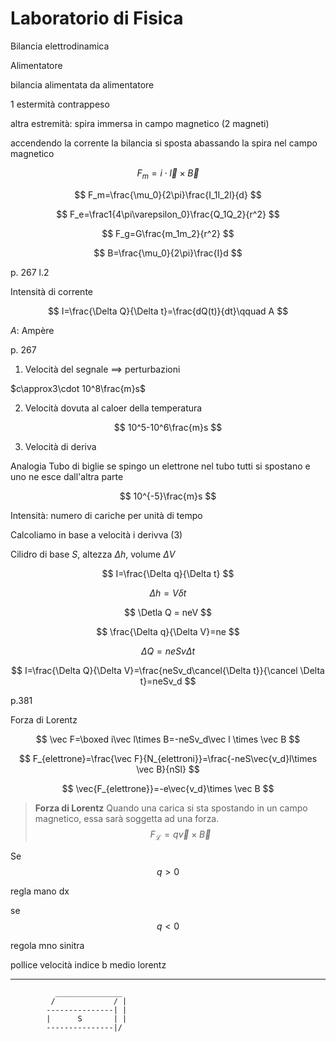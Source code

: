 # Laboratorio di Fisica

Bilancia elettrodinamica

Alimentatore

bilancia alimentata da alimentatore


1 estermità contrappeso


altra estremità: spira immersa in campo magnetico (2 magneti)


accendendo la corrente la bilancia si sposta abassando la spira nel campo magnetico                                                                                              

$$
F_m= i\cdot \vec l \times \vec B
$$


$$
F_m=\frac{\mu_0}{2\pi}\frac{I_1I_2l}{d}
$$


$$
F_e=\frac1{4\pi\varepsilon_0}\frac{Q_1Q_2}{r^2}
$$

$$
F_g=G\frac{m_1m_2}{r^2}
$$



$$
B=\frac{\mu_0}{2\pi}\frac{I}d
$$

p. 267 l.2

Intensità di corrente

$$
I=\frac{\Delta Q}{\Delta t}=\frac{dQ(t)}{dt}\qquad A
$$

$A$: Ampère



p. 267

1. Velocità del segnale $\implies$ perturbazioni

$c\approx3\cdot 10^8\frac{m}s$

2. Velocità dovuta al caloer della temperatura

$$
10^5-10^6\frac{m}s
$$

3. Velocità di deriva


Analogia
Tubo di biglie
se spingo un elettrone nel tubo tutti si spostano e uno ne esce dall'altra parte


$$
10^{-5}\frac{m}s
$$

Intensità: numero di cariche per unità di tempo


Calcoliamo in base a velocità i derivva $(3)$




Cilidro di base $S$, altezza $\Delta h$, volume $\Delta V$

$$
I=\frac{\Delta q}{\Delta t}
$$


$$
\Delta h = V\delta t
$$

$$
\Detla Q = neV
$$


$$
\frac{\Delta q}{\Delta V}=ne
$$


$$
\Delta Q = neSv\Delta t
$$

$$
I=\frac{\Delta Q}{\Delta V}=\frac{neSv_d\cancel{\Delta t}}{\cancel \Delta t}=neSv_d
$$


p.381

Forza di Lorentz


$$
\vec F=\boxed i\vec l\times B=-neSv_d\vec l \times \vec B
$$

$$
F_{elettrone}=\frac{\vec F}{N_{elettroni}}=\frac{-neS\vec{v_d}l\times \vec B}{nSl}
$$


$$
\vec{F_{elettrone}}=-e\vec{v_d}\times \vec B
$$

> **Forza di Lorentz**
> Quando una carica si sta spostando in un campo magnetico, essa sarà soggetta ad una forza.
> $$
F_{\mathscr{L}}=q\vec{v}\times \vec B
$$

Se
$$
q> 0
$$

regla mano dx


se
$$
q < 0
$$


regola mno sinitra

pollice velocità
indice b
medio lorentz





----
              _______________
             /             / |
			---------------| |
			|      S       | |
			---------------|/
     
<!--stackedit_data:
eyJoaXN0b3J5IjpbNTUwNzYyOTIwXX0=
-->